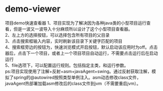 # demo-viewer
项目demo快速查看器
1、项目实现为了解决因为各种java类的小型项目运行查看，但是一波又一波导入十分麻烦所以设计了这个小型项目查看器。<br/>
2、左上方的选择按钮，可以选择包含所有项目的父目录<br/>
3、点击搜索框输入内容，实时刷新该目录下关键字匹配的项目<br/>
4、搜索框旁边的按钮为，快速浏览模式开启按钮，默认启动该应用时为off。点击器后，点击下一个项目，或者上一个项目项目自动运行，不需要点击运行后在启动运行<br/>
5、file选项下，可以配置运行规则。包括指定主类，和运行参数。<br/>
ps:项目实现使用了注解+反射+asm+javaAgent+swing。通过反射获取注解，模拟了spring的@autowired按照类型单例注入。asm动态修改class文件，javaAgent热部署加载asm修改后的class文件到jvm（不需要重启jvm）。<br/>
